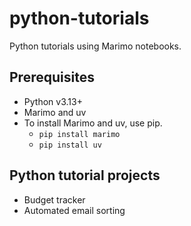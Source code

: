# python-tutorials

Python tutorials using Marimo notebooks.

## Prerequisites

- Python v3.13+
- Marimo and uv
- To install Marimo and uv, use pip.
  - `pip install marimo`
  - `pip install uv`

## Python tutorial projects

- Budget tracker
- Automated email sorting
